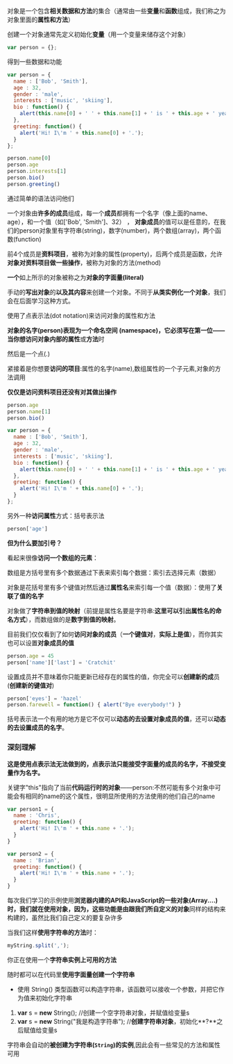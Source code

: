 对象是一个包含**相关数据和方法**的集合（通常由一些**变量**和**函数**组成，我们称之为对象里面的**属性和方法**）

创建一个对象通常先定义初始化**变量**（用一个变量来储存这个对象）

```javascript
var person = {};
```

得到一些数据和功能

```javascript
var person = {
  name : ['Bob', 'Smith'],
  age : 32,
  gender : 'male',
  interests : ['music', 'skiing'],
  bio : function() {
    alert(this.name[0] + ' ' + this.name[1] + ' is ' + this.age + ' years old. He likes ' + this.interests[0] + ' and ' + this.interests[1] + '.');
  },
  greeting: function() {
    alert('Hi! I\'m ' + this.name[0] + '.');
  }
};
```

```javascript
person.name[0]
person.age
person.interests[1]
person.bio()
person.greeting()
```

通过简单的语法访问他们



一个对象由**许多的成员**组成，每一个**成员**都拥有一个名字（像上面的name、age），和一个值（如['Bob', 'Smith']、32）         ，        **对象成员**的值可以是任意的，在我们的person对象里有字符串(string)，数字(number)，两个数组(array)，两个函数(function)



前4个成员是**资料项目**，被称为对象的属性(property)，后两个成员是函数，允许**对象对资料项目做一些操作**，被称为对象的方法(method)



**一个**如上所示的对象被称之为**对象的字面量(literal)**



手动的**写出对象**的**以及其内容**来创建一个对象。不同于**从类实例化一个对象**，我们会在后面学习这种方式。



使用了点表示法(dot notation)来访问对象的属性和方法

**对象的名字(person)**表现为一个命名空间 (namespace)，它必须写在第一位——当你想访问对象**内部的属性**或**方法**时

然后是一个点(.)

紧接着是你想要**访问的项目**:属性的名字(name),数组属性的一个子元素,对象的方法调用

**仅仅是访问资料项目还没有对其做出操作**

```javascript
person.age
person.name[1]
person.bio()
```

```javascript
var person = {
  name : ['Bob', 'Smith'],
  age : 32,
  gender : 'male',
  interests : ['music', 'skiing'],
  bio : function() {
    alert(this.name[0] + ' ' + this.name[1] + ' is ' + this.age + ' years old. He likes ' + this.interests[0] + ' and ' + this.interests[1] + '.');
  },
  greeting: function() {
    alert('Hi! I\'m ' + this.name[0] + '.');
  }
};
```

另外一种**访问属性**方式：括号表示法

```javascript
person['age']
```

**但为什么要加引号？**

看起来很像**访问一个数组的元素**：

数组是方括号里有多个数据通过下表来索引每个数据：索引去选择元素（数据）

对象是花括号里有多个键值对然后通过**属性名**来索引每一个值（数据）：使用了**关联了值的名字**

对象做了**字符串到值的映射**（前提是属性名要是字符串:**这里可以引出属性名的命名方式**），而数组做的是**数字到值的映射**。





目前我们仅仅看到了如何**访问对象的成员**（**一个键值对**，**实际上是值**），而你其实也可以设置**对象成员的值**

```javascript
person.age = 45
person['name']['last'] = 'Cratchit'
```

设置成员并不意味着你只能更新已经存在的属性的值，你完全可以**创建新的成**员(**创建新的键值对**)

```javascript
person['eyes'] = 'hazel'
person.farewell = function() { alert("Bye everybody!") }
```





括号表示法一个有用的地方是它不仅可以**动态的去设置对象成员的值**，还可以**动态的去设置成员的名字**。



### 深刻理解

**这是使用点表示法无法做到的，点表示法只能接受字面量的成员的名字，不接受变量作为名字。**



关键字"this"指向了当前**代码运行时的对象**——person:不然可能有多个对象中可能会有相同的name的这个属性，很明显所使用的方法使用的他们自己的name

```javascript
var person1 = {
  name : 'Chris',
  greeting: function() {
    alert('Hi! I\'m ' + this.name + '.');
  }
}

var person2 = {
  name : 'Brian',
  greeting: function() {
    alert('Hi! I\'m ' + this.name + '.');
  }
}
```



每次我们学习的示例使用**浏览器内建的API和JavaScript的一些对象(Array....)**时，我们就在使用对象，因为，这些功能是由跟我们**所自定义的对象**同样的结构来构建的，虽然比我们自己定义的要复杂许多



当我们这样**使用字符串的方法**时：

```javascript
myString.split(',');
```

你正在使用一个**字符串实例上可用的方法**



随时都可以在代码里**使用字面量创建一个字符串**

- 使用 String() 类型函数可以构造字符串，该函数可以接收一个参数，并把它作为值来初始化字符串

1. **var** s = **new** String();  //创建一个空字符串对象，并赋值给变量s
2. **var** s = **new** String("我是构造字符串");  //**创建字符串对象**，初始化**?**之后赋值给变量s



字符串会自动的**被创建为字符串(`String`)的实例**,因此会有一些常见的方法和属性可用

